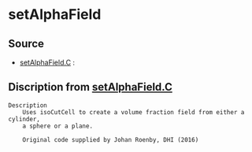 # setAlphaField

## Source

- [setAlphaField.C](setAlphaField.C) : 


## Discription from [setAlphaField.C](setAlphaField.C)

```
Description
    Uses isoCutCell to create a volume fraction field from either a cylinder,
    a sphere or a plane.

    Original code supplied by Johan Roenby, DHI (2016)


```

